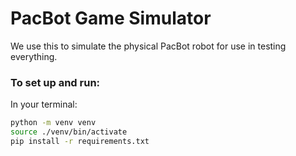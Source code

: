 # PacBot Game Simulator
We use this to simulate the physical PacBot robot for use in testing everything.

### To set up and run:
In your terminal:
```bash
python -m venv venv
source ./venv/bin/activate
pip install -r requirements.txt
```